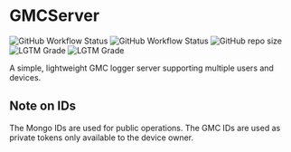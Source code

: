 # GMCServer
![GitHub Workflow Status](https://img.shields.io/github/workflow/status/vinceh121/gmcserver/Java%20CI%20with%20Maven?label=Backend%20build)
![GitHub Workflow Status](https://img.shields.io/github/workflow/status/vinceh121/gmcserver/Web%20Build?label=Frontend%20build)
![GitHub repo size](https://img.shields.io/github/repo-size/vinceh121/gmcserver)
![LGTM Grade](https://img.shields.io/lgtm/grade/java/github/vinceh121/gmcserver)
![LGTM Grade](https://img.shields.io/lgtm/grade/javascript/github/vinceh121/gmcserver)

A simple, lightweight GMC logger server supporting multiple users and devices.

## Note on IDs

The Mongo IDs are used for public operations.
The GMC IDs are used as private tokens only available to the device owner.
